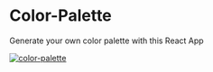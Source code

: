 # Color-Palette
Generate your own color palette with this React App

[![color-palette](https://user-images.githubusercontent.com/36923806/218756137-44c56152-0f5d-46ff-8a03-1cca07fa1879.png)](https://francescabambozzi.github.io/Color-Palette/)
